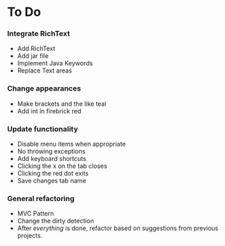 # To Do

### Integrate RichText
* Add RichText
* Add jar file
* Implement Java Keywords
* Replace Text areas

### Change appearances
* Make brackets and the like teal
* Add int in firebrick red

### Update functionality
* Disable menu items when appropriate
* No throwing exceptions
* Add keyboard shortcuts
* Clicking the x on the tab closes
* Clicking the red dot exits
* Save changes tab name

### General refactoring
* MVC Pattern
* Change the dirty detection
* After *everything* is done, refactor based on suggestions from previous projects.